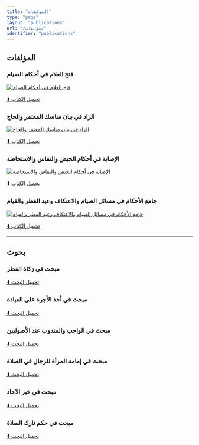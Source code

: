 ```yaml
---
title: "المؤلفات"
type: "page"
layout: "publications"
url: "/مؤلفات/"
identifier: "publications"
---
```


## المؤلفات

### فتح العلام في أحكام الصيام

[![فتح العلام في أحكام الصيام](/images/publications/syam.png)](https://space.ebrahimalzaabi.co/pubs/fath_alalaam.pdf)

[⬇️ تحميل الكتاب](https://space.ebrahimalzaabi.co/pubs/fath_alalaam.pdf)

### الزاد في بيان مناسك المعتمر والحاج

[![الزاد في بيان مناسك المعتمر والحاج](/images/publications/hajj.png)](https://space.ebrahimalzaabi.co/pubs/alzaad.pdf)

[⬇️ تحميل الكتاب](https://space.ebrahimalzaabi.co/pubs/alzaad.pdf)

### الإصابة في أحكام الحيض والنفاس والاستحاضة

[![الإصابة في أحكام الحيض والنفاس والاستحاضة](/images/publications/esaaba.png)](https://space.ebrahimalzaabi.co/pubs/alesaaba.pdf)

[⬇️ تحميل الكتاب](https://space.ebrahimalzaabi.co/pubs/alesaaba.pdf)

### جامع الأحكام في مسائل الصيام والاعتكاف وعيد الفطر والقيام

[![جامع الأحكام في مسائل الصيام والاعتكاف وعيد الفطر والقيام](/images/publications/jame3_ala7kam.png)](https://space.ebrahimalzaabi.co/pubs/jame3_ala7kam.pdf)

[⬇️ تحميل الكتاب](https://space.ebrahimalzaabi.co/pubs/jame3_ala7kam.pdf)

---

## بحوث

### مبحث في زكاة الفطر

[⬇️ تحميل البحث](https://space.ebrahimalzaabi.co/pubs/zakat-alfitr.pdf)

### مبحث في أخذ الأجرة على العبادة

[⬇️ تحميل البحث](https://space.ebrahimalzaabi.co/pubs/m1.pdf)

### مبحث في الواجب والمندوب عند الأصوليين

[⬇️ تحميل البحث](https://space.ebrahimalzaabi.co/pubs/m2.pdf)

### مبحث في إمامة المرأة للرجال في الصلاة

[⬇️ تحميل البحث](https://space.ebrahimalzaabi.co/pubs/m3.pdf)

### مبحث في خبر الآحاد

[⬇️ تحميل البحث](https://space.ebrahimalzaabi.co/pubs/m4.pdf)

### مبحث في حكم تارك الصلاة

[⬇️ تحميل البحث](https://space.ebrahimalzaabi.co/pubs/m5.pdf)
